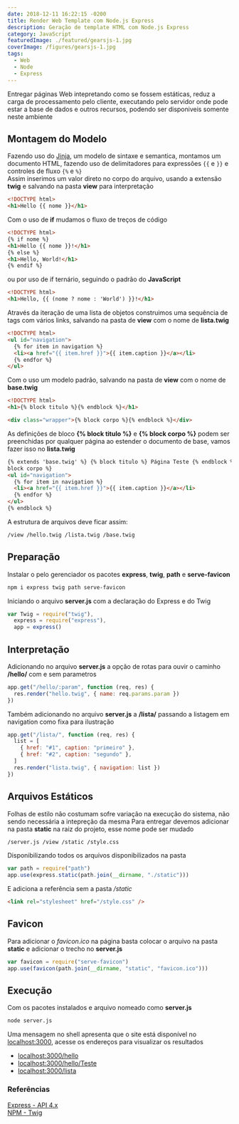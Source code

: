 ```yaml
---
date: 2018-12-11 16:22:15 -0200
title: Render Web Template com Node.js Express
description: Geração de template HTML com Node.js Express
category: JavaScript
featuredImage: ./featured/gearsjs-1.jpg
coverImage: /figures/gearsjs-1.jpg
tags:
  - Web
  - Node
  - Express
---
```


Entregar páginas Web intepretando como se fossem estáticas, reduz a carga de processamento pelo cliente, executando pelo servidor onde pode estar a base de dados e outros recursos, podendo ser disponiveis somente neste ambiente

## Montagem do Modelo

Fazendo uso do [Jinja](http://jinja.pocoo.org/docs/2.10/templates/), um modelo de sintaxe e semantica, montamos um documento HTML, fazendo uso de delimitadores para expressões `{{` e `}}` e controles de fluxo `{%` e `%}`  
Assim inserimos um valor direto no corpo do arquivo, usando a extensão **twig** e salvando na pasta **view** para interpretação

```html
<!DOCTYPE html>
<h1>Hello {{ nome }}</h1>
```

Com o uso de **if** mudamos o fluxo de treços de código

```html
<!DOCTYPE html>
{% if nome %}
<h1>Hello {{ nome }}!</h1>
{% else %}
<h1>Hello, World!</h1>
{% endif %}
```

ou por uso de if ternário, seguindo o padrão do **JavaScript**

```html
<!DOCTYPE html>
<h1>Hello, {{ (nome ? nome : 'World') }}!</h1>
```

Através da iteração de uma lista de objetos construimos uma sequência de tags com vários links, salvando na pasta de **view** com o nome de **lista.twig**

```html
<!DOCTYPE html>
<ul id="navigation">
  {% for item in navigation %}
  <li><a href="{{ item.href }}">{{ item.caption }}</a></li>
  {% endfor %}
</ul>
```

Com o uso um modelo padrão, salvando na pasta de **view** com o nome de **base.twig**

```html
<!DOCTYPE html>
<h1>{% block titulo %}{% endblock %}</h1>

<div class="wrapper">{% block corpo %}{% endblock %}</div>
```

As definições de bloco **{% block titulo %}** e **{% block corpo %}** podem ser preenchidas por qualquer página ao estender o documento de base, vamos fazer isso no **lista.twig**

```html
{% extends 'base.twig' %} {% block titulo %} Página Teste {% endblock %} {%
block corpo %}
<ul id="navigation">
  {% for item in navigation %}
  <li><a href="{{ item.href }}">{{ item.caption }}</a></li>
  {% endfor %}
</ul>
{% endblock %}
```

A estrutura de arquivos deve ficar assim:

```html
/view /hello.twig /lista.twig /base.twig
```

## Preparação

Instalar o pelo gerenciador os pacotes **express**, **twig**, **path** e **serve-favicon**

```bash
npm i express twig path serve-favicon
```

Iniciando o arquivo **server.js** com a declaração do Express e do Twig

```javascript
var Twig = require("twig"),
  express = require("express"),
  app = express()
```

## Interpretação

Adicionando no arquivo **server.js** a opção de rotas para ouvir o caminho **/hello/** com e sem parametros

```javascript
app.get("/hello/:param", function (req, res) {
  res.render("hello.twig", { name: req.params.param })
})
```

Também adicionando no arquivo **server.js** a **/lista/** passando a listagem em navigation como fixa para ilustração

```javascript
app.get("/lista/", function (req, res) {
  list = [
    { href: "#1", caption: "primeiro" },
    { href: "#2", caption: "segundo" },
  ]
  res.render("lista.twig", { navigation: list })
})
```

## Arquivos Estáticos

Folhas de estilo não costumam sofre variação na execução do sistema, não sendo necessária a intepreção da mesma
Para entregar devemos adicionar na pasta **static** na raiz do projeto, esse nome pode ser mudado

```html
/server.js /view /static /style.css
```

Disponibilizando todos os arquivos disponibilizados na pasta

```javascript
var path = require("path")
app.use(express.static(path.join(__dirname, "./static")))
```

E adiciona a referência sem a pasta _/static_

```html
<link rel="stylesheet" href="/style.css" />
```

## Favicon

Para adicionar o _favicon.ico_ na página basta colocar o arquivo na pasta **static** e adicionar o trecho no **server.js**

```javascript
var favicon = require("serve-favicon")
app.use(favicon(path.join(__dirname, "static", "favicon.ico")))
```

## Execução

Com os pacotes instalados e arquivo nomeado como **server.js**

```bash
node server.js
```

Uma mensagem no shell apresenta que o site está disponível no [localhost:3000](localhost:3000), acesse os endereços para visualizar os resultados

- [localhost:3000/hello](localhost:3000/hello)
- [localhost:3000/hello/Teste](localhost:3000/hello/Teste)
- [localhost:3000/lista](localhost:3000/lista)

### Referências

[Express - API 4.x](http://expressjs.com/pt-br/api.html)  
[NPM - Twig](https://www.npmjs.com/package/twig)
